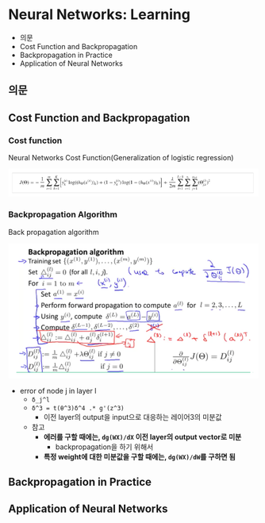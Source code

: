 # Neural Networks: Learning

- 의문
- Cost Function and Backpropagation
- Backpropagation in Practice
- Application of Neural Networks

## 의문

## Cost Function and Backpropagation

### Cost function

Neural Networks Cost Function(Generalization of logistic regression)

![](./images/week5/neural_networks_cost_function1.png)

### Backpropagation Algorithm

Back propagation algorithm

![](./images/week5/back_propagation1.png)

- error of node j in layer l
  - `δ_j^l`
  - `δ^3 = t(θ^3)δ^4 .* g'(z^3)`
    - 이전 layer의 output을 input으로 대응하는 레이어3의 미분값
  - 참고
    - **에러를 구할 때에는, `dg(WX)/dX` 이전 layer의 output vector로 미분**
      - backpropagation을 하기 위해서
    - **특정 weight에 대한 미분값을 구할 때에는, `dg(WX)/dW`를 구하면 됨**

## Backpropagation in Practice

## Application of Neural Networks
